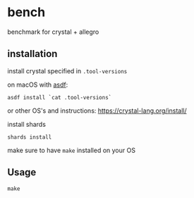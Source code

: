# bench

benchmark for crystal + allegro

## installation

install crystal specified in `.tool-versions`

on macOS with [asdf](https://github.com/asdf-vm/asdf):

```
asdf install `cat .tool-versions`
```

or other OS's and instructions: https://crystal-lang.org/install/

install shards
```
shards install
```

make sure to have `make` installed on your OS

## Usage

```
make
```
